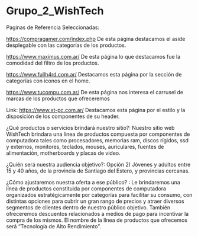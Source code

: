 # Grupo_2_WishTech

Paginas de Referencia Seleccionadas:

https://compragamer.com/index.php
De esta página destacamos el aside desplegable con las categorías de los productos.

https://www.maximus.com.ar/
De esta página lo que destacamos fue la comodidad del filtro de los productos.

https://www.fullh4rd.com.ar/
Destacamos esta página por la sección de categorías con iconos en el home.

https://www.tucompu.com.ar/
De esta página nos interesa el carrusel de  marcas de los productos  que ofreceremos

Link: https://www.xt-pc.com.ar/
Destacamos esta página por el estilo y la disposición de los componentes de su header.



¿Qué productos o servicios brindará nuestro sitio?:
Nuestro sitio web WishTech brindara una línea de productos compuesta por componentes de computadora tales como procesadores, memorias ram, discos rígidos, ssd y externos, monitores, teclados, mouses, auriculares, fuentes de alimentación, motherboards y placas de video.

¿Quién será nuestra audiencia objetivo?:
Opción 2) Jóvenes y adultos entre 15 y 40 años, de la provincia de Santiago del Estero, y provincias cercanas.


¿Cómo ajustaremos nuestra oferta a ese público? : 
Le brindaremos una línea de productos constituida por componentes de computadora organizados estratégicamente por categorías para facilitar su consumo, con distintas opciones para cubrir un gran rango de precios y atraer diversos segmentos de clientes dentro de nuestro público objetivo. También ofreceremos descuentos relacionados a medios de pago para incentivar la compra de los mismos.
El nombre de la línea de productos que ofrecemos será “Tecnología de Alto Rendimiento”.
